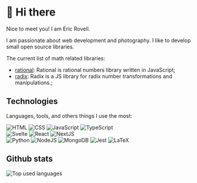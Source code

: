 # 👋 Hi there

Nice to meet you! I am Eric Rovell.

I am passionate about web development and photography. I like to develop small open source libraries.

The current list of math related libraries:

- [rational](https://github.com/EricRovell/rational): Rational is rational numbers library written in JavaScript;
- [radix](https://github.com/EricRovell/radix): Radix is a JS library for radix number transformations and manipulations.;

## Technologies

Languages, tools, and others things I use the most:

<div>
	<img alt="HTML" src="https://img.shields.io/badge/html5-%23E34F26.svg?style=for-the-badge&logo=html5&logoColor=white" />
	<img alt="CSS" src="https://img.shields.io/badge/css3-%231572B6.svg?style=for-the-badge&logo=css3&logoColor=white" />
	<img alt="JavaScript" src="https://img.shields.io/badge/javascript-%23323330.svg?style=for-the-badge&logo=javascript&logoColor=%23F7DF1E" />
	<img alt="TypeScript" src="https://img.shields.io/badge/typescript-%23007ACC.svg?style=for-the-badge&logo=typescript&logoColor=white" />
</div>

<div>
	<img alt="Svelte" src="https://img.shields.io/badge/svelte-%23f1413d.svg?style=for-the-badge&logo=svelte&logoColor=white" />
	<img alt="React" src="https://img.shields.io/badge/react-%2320232a.svg?style=for-the-badge&logo=react&logoColor=%2361DAFB" />
	<img alt="NextJS" src="https://img.shields.io/badge/Next-black?style=for-the-badge&logo=next.js&logoColor=white" />
</div>

<div>
	<img alt="Python" src="https://img.shields.io/badge/python-3670A0?style=for-the-badge&logo=python&logoColor=ffdd54" />
	<img alt="NodeJS" src="https://img.shields.io/badge/node.js-6DA55F?style=for-the-badge&logo=node.js&logoColor=white" />
	<img alt="MongoDB" src="https://img.shields.io/badge/MongoDB-%234ea94b.svg?style=for-the-badge&logo=mongodb&logoColor=white" />
	<img alt="Jest" src="https://img.shields.io/badge/-jest-%23C21325?style=for-the-badge&logo=jest&logoColor=white" />
	<img alt="LaTeX" src="https://img.shields.io/badge/latex-%23008080.svg?style=for-the-badge&logo=latex&logoColor=white" />
</div>

## Github stats

<div>
	<img alt="Top used languages" src="https://github-readme-stats.vercel.app/api/top-langs/?username=ericrovell&layout=compact&theme=tokyonight" />
</div>